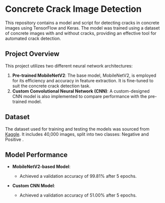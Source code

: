 # Concrete Crack Image Detection

This repository contains a model and script for detecting cracks in concrete images using TensorFlow and Keras. The model was trained using a dataset of concrete images with and without cracks, providing an effective tool for automated crack detection.

## Project Overview

This project utilizes two different neural network architectures:

1. **Pre-trained MobileNetV2**: The base model, MobileNetV2, is employed for its efficiency and accuracy in feature extraction. It is fine-tuned to suit the concrete crack detection task.
2. **Custom Convolutional Neural Network (CNN)**: A custom-designed CNN model is also implemented to compare performance with the pre-trained model.

## Dataset

The dataset used for training and testing the models was sourced from [Kaggle](https://www.kaggle.com/datasets/arnavr10880/concrete-crack-images-for-classification). It includes 40,000 images, split into two classes: Negative and Positive .

## Model Performance

- **MobileNetV2-based Model**:
  - Achieved a validation accuracy of 99.81% after 5 epochs.

- **Custom CNN Model**:
  - Achieved a validation accuracy of 51.00% after 5 epochs.


